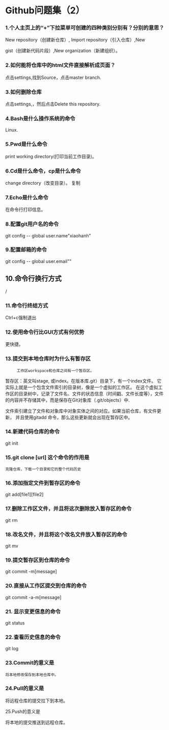 # Github问题集（2）

### 1.个人主页上的“+”下拉菜单可创建的四种类别分别有？分别的意思？


   New repository（创建新仓库）, Import repository（引入仓库）,New 

   gist（创建新代码片段）,New organization（新建组织）。

### 2.如何能将仓库中的html文件直接解析成页面？

  点击settings,找到Source，点击master branch.

### 3.如何删除仓库
  
   点击settings,，然后点击Delete this repository.

### 4.Bash是什么操作系统的命令

  Linux.

### 5.Pwd是什么命令

   print working directory(打印当前工作目录)。
  
### 6.Cd是什么命令，cp是什么命令

 change directory（改变目录）。 复制

### 7.Echo是什么命令

  在命令行打印信息。
 
### 8.配置git用户名的命令

  git config -- global user.name"xiaohanh"

### 9.配置邮箱的命令

 git config -- global user.email""

## 10.命令行换行方式
  
  /
 
### 11.命令行终结方式

 Ctrl+c强制退出


### 12.使用命令行比GUI方式有何优势
  
  
 更快捷。
   
### 13.提交到本地仓库时为什么有暂存区
         工作区workspace和仓库之间有一个暂存区。
暂存区：英文叫stage, 或index。在版本库.git）目录下，有一个index文件。
它实际上就是一个包含文件索引的目录树，像是一个虚拟的工作区。
在这个虚拟工作区的目录树中，记录了文件名、文件的状态信息（时间戳、文件长度等），文件的内容并不存储其中，而是保存在Git对象库（.git/objects）中.

文件索引建立了文件和对象库中对象实体之间的对应。如果当前仓库，有文件更新，
并且使用gitadd 命令，那么这些更新就会出现在暂存区中。

### 14.新建代码仓库的命令

  git init
   

### 15.git clone [url] 这个命令的作用是

    克隆仓库，下载一个目录和它的整个代码历史

### 16.添加指定文件到暂存区的命令
   
  git add[file1][file2]
 


### 17.删除工作区文件，并且将这次删除放入暂存区的命令

   git rm

### 18.改名文件，并且将这个改名文件放入暂存区的命令

   git mv

### 19.提交暂存区到仓库的命令

   git commit -m[message]


### 20.直接从工作区提交到仓库的命令

   git commit -a-m[message]

### 21. 显示变更信息的命令

 git status

### 22.查看历史信息的命令

  git log 



### 23.Commit的意义是
   
    将本地修改保存到本地仓库中。
   
### 24.Pull的意义是

  将远程仓库的提交拉下到本地。


25.Push的意义是

   将本地的提交推送到远程仓库。
